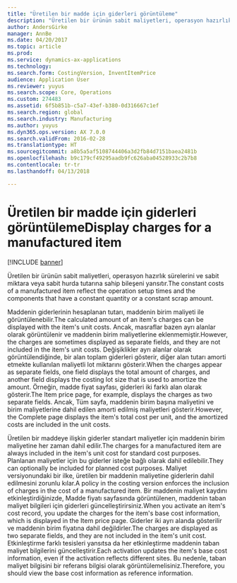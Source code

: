 ```yaml
---
title: "Üretilen bir madde için giderleri görüntüleme"
description: "Üretilen bir ürünün sabit maliyetleri, operasyon hazırlık sürelerini ve sabit miktara veya sabit hurda tutarına sahip bileşeni yansıtır."
author: AndersGirke
manager: AnnBe
ms.date: 04/20/2017
ms.topic: article
ms.prod: 
ms.service: dynamics-ax-applications
ms.technology: 
ms.search.form: CostingVersion, InventItemPrice
audience: Application User
ms.reviewer: yuyus
ms.search.scope: Core, Operations
ms.custom: 274483
ms.assetid: 6f5b851b-c5a7-43ef-b380-0d316667c1ef
ms.search.region: global
ms.search.industry: Manufacturing
ms.author: yuyus
ms.dyn365.ops.version: AX 7.0.0
ms.search.validFrom: 2016-02-28
ms.translationtype: HT
ms.sourcegitcommit: a8b5a5af5108744406a3d2fb84d7151baea2481b
ms.openlocfilehash: b9c179cf49295aadb9fc626aba04528933c2b7b8
ms.contentlocale: tr-tr
ms.lasthandoff: 04/13/2018

---
```


# <a name="display-charges-for-a-manufactured-item"></a><span data-ttu-id="cc2a5-103">Üretilen bir madde için giderleri görüntüleme</span><span class="sxs-lookup"><span data-stu-id="cc2a5-103">Display charges for a manufactured item</span></span>

[!INCLUDE [banner](../includes/banner.md)]

<span data-ttu-id="cc2a5-104">Üretilen bir ürünün sabit maliyetleri, operasyon hazırlık sürelerini ve sabit miktara veya sabit hurda tutarına sahip bileşeni yansıtır.</span><span class="sxs-lookup"><span data-stu-id="cc2a5-104">The constant costs of a manufactured item reflect the operation setup times and the components that have a constant quantity or a constant scrap amount.</span></span>

<span data-ttu-id="cc2a5-105">Maddenin giderlerinin hesaplanan tutarı, maddenin birim maliyeti ile görüntülenebilir.</span><span class="sxs-lookup"><span data-stu-id="cc2a5-105">The calculated amount of an item's charges can be displayed with the item's unit costs.</span></span> <span data-ttu-id="cc2a5-106">Ancak, masraflar bazen ayrı alanlar olarak görüntülenir ve maddenin birim maliyetlerine eklenmemiştir.</span><span class="sxs-lookup"><span data-stu-id="cc2a5-106">However, the charges are sometimes displayed as separate fields, and they are not included in the item's unit costs.</span></span> <span data-ttu-id="cc2a5-107">Değişiklikler ayrı alanlar olarak görüntülendiğinde, bir alan toplam giderleri gösterir, diğer alan tutarı amorti etmekte kullanılan maliyetli lot miktarını gösterir.</span><span class="sxs-lookup"><span data-stu-id="cc2a5-107">When the charges appear as separate fields, one field displays the total amount of charges, and another field displays the costing lot size that is used to amortize the amount.</span></span> <span data-ttu-id="cc2a5-108">Örneğin, madde fiyat sayfası, giderleri iki farklı alan olarak gösterir.</span><span class="sxs-lookup"><span data-stu-id="cc2a5-108">The Item price page, for example, displays the charges as two separate fields.</span></span> <span data-ttu-id="cc2a5-109">Ancak, Tüm sayfa, maddenin birim başına maliyetini ve birim maliyetlerine dahil edilen amorti edilmiş maliyetleri gösterir.</span><span class="sxs-lookup"><span data-stu-id="cc2a5-109">However, the Complete page displays the item's total cost per unit, and the amortized costs are included in the unit costs.</span></span>

<span data-ttu-id="cc2a5-110">Üretilen bir maddeye ilişkin giderler standart maliyetler için maddenin birim maliyetine her zaman dahil edilir.</span><span class="sxs-lookup"><span data-stu-id="cc2a5-110">The charges for a manufactured item are always included in the item's unit cost for standard cost purposes.</span></span> <span data-ttu-id="cc2a5-111">Planlanan maliyetler için bu giderler isteğe bağlı olarak dahil edilebilir.</span><span class="sxs-lookup"><span data-stu-id="cc2a5-111">They can optionally be included for planned cost purposes.</span></span> <span data-ttu-id="cc2a5-112">Maliyet versiyonundaki bir ilke, üretilen bir maddenin maliyetine giderlerin dahil edilmesini zorunlu kılar.</span><span class="sxs-lookup"><span data-stu-id="cc2a5-112">A policy in the costing version enforces the inclusion of charges in the cost of a manufactured item.</span></span> <span data-ttu-id="cc2a5-113">Bir maddenin maliyet kaydını etkinleştirdiğinizde, Madde fiyatı sayfasında görüntülenen, maddenin taban maliyet bilgileri için giderleri güncelleştirirsiniz.</span><span class="sxs-lookup"><span data-stu-id="cc2a5-113">When you activate an item's cost record, you update the charges for the item's base cost information, which is displayed in the Item price page.</span></span> <span data-ttu-id="cc2a5-114">Giderler iki ayrı alanda gösterilir ve maddenin birim fiyatına dahil değildirler.</span><span class="sxs-lookup"><span data-stu-id="cc2a5-114">The charges are displayed as two separate fields, and they are not included in the item's unit cost.</span></span> <span data-ttu-id="cc2a5-115">Etkinleştirme farklı tesisleri yansıtsa da her etkinleştirme maddenin taban maliyet bilgilerini güncelleştirir.</span><span class="sxs-lookup"><span data-stu-id="cc2a5-115">Each activation updates the item's base cost information, even if the activation reflects different sites.</span></span> <span data-ttu-id="cc2a5-116">Bu nedenle, taban maliyet bilgisini bir referans bilgisi olarak görüntülemelisiniz.</span><span class="sxs-lookup"><span data-stu-id="cc2a5-116">Therefore, you should view the base cost information as reference information.</span></span>






